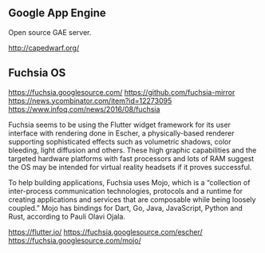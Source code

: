 
<!--
-->

Google App Engine
-----------------

Open source GAE server.

http://capedwarf.org/

Fuchsia OS
----------

https://fuchsia.googlesource.com/
https://github.com/fuchsia-mirror
https://news.ycombinator.com/item?id=12273095
https://www.infoq.com/news/2016/08/fuchsia

Fuchsia seems to be using the Flutter widget framework for its user interface with rendering done in Escher, a physically-based renderer supporting sophisticated effects such as volumetric shadows, color bleeding, light diffusion and others. These high graphic capabilities and the targeted hardware platforms with fast processors and lots of RAM suggest the OS may be intended for virtual reality headsets if it proves successful.

To help building applications, Fuchsia uses Mojo, which is a “collection of inter-process communication technologies, protocols and a runtime for creating applications and services that are composable while being loosely coupled.” Mojo has bindings for Dart, Go, Java, JavaScript, Python and Rust, according to Pauli Olavi Ojala.

https://flutter.io/
https://fuchsia.googlesource.com/escher/
https://fuchsia.googlesource.com/mojo/

<!-- vim: set autoindent expandtab sw=4 syntax=markdown: -->
